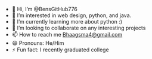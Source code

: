 - 👋 Hi, I’m @BensGitHub776
- 👀 I’m interested in web design, python, and java.
- 🌱 I’m currently learning more about python :)
- 💞️ I’m looking to collaborate on any interesting projects
- 📫 How to reach me Bhaagsma4@gmail.com
- 😄 Pronouns: He/Him
- ⚡ Fun fact: I recently graduated college

<!---
BensGitHub776/BensGitHub776 is a ✨ special ✨ repository because its `README.md` (this file) appears on your GitHub profile.
You can click the Preview link to take a look at your changes.
--->
